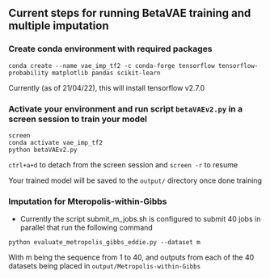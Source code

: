 ## Current steps for running BetaVAE training and multiple imputation

### Create conda environment with required packages

```
conda create --name vae_imp_tf2 -c conda-forge tensorflow tensorflow-probability matplotlib pandas scikit-learn
```

Currently (as of 21/04/22), this will install tensorflow v2.7.0

### Activate your environment and run script `betaVAEv2.py` in a screen session to train your model

```
screen
conda activate vae_imp_tf2
python betaVAEv2.py
```

`ctrl+a+d` to detach from the screen session and `screen -r` to resume

Your trained model will be saved to the `output/` directory once done training

### Imputation for Mteropolis-within-Gibbs
* Currently the script submit_m_jobs.sh is configured to submit 40 jobs in parallel that run the following command

```
python evaluate_metropolis_gibbs_eddie.py --dataset m
```

With m being the sequence from 1 to 40, and outputs from each of the 40 datasets being placed in `output/Metropolis-within-Gibbs`


